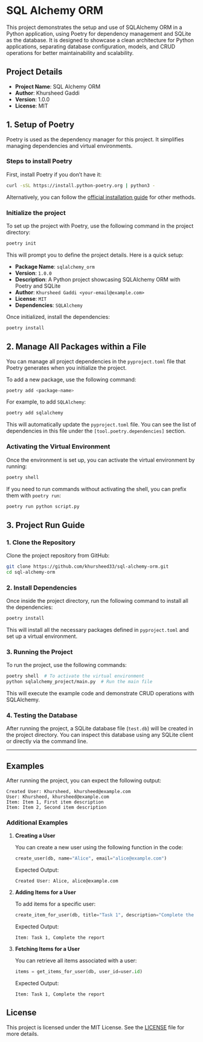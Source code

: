 
# SQL Alchemy ORM

This project demonstrates the setup and use of SQLAlchemy ORM in a Python application, using Poetry for dependency management and SQLite as the database. It is designed to showcase a clean architecture for Python applications, separating database configuration, models, and CRUD operations for better maintainability and scalability.

## Project Details

- **Project Name**: SQL Alchemy ORM
- **Author**: Khursheed Gaddi
- **Version**: 1.0.0
- **License**: MIT

## 1. Setup of Poetry

Poetry is used as the dependency manager for this project. It simplifies managing dependencies and virtual environments.

### Steps to install Poetry

First, install Poetry if you don’t have it:

```bash
curl -sSL https://install.python-poetry.org | python3 -
```

Alternatively, you can follow the [official installation guide](https://python-poetry.org/docs/#installation) for other methods.

### Initialize the project

To set up the project with Poetry, use the following command in the project directory:

```bash
poetry init
```

This will prompt you to define the project details. Here is a quick setup:

- **Package Name**: `sqlalchemy_orm`
- **Version**: `1.0.0`
- **Description**: A Python project showcasing SQLAlchemy ORM with Poetry and SQLite
- **Author**: `Khursheed Gaddi <your-email@example.com>`
- **License**: `MIT`
- **Dependencies**: `SQLAlchemy`

Once initialized, install the dependencies:

```bash
poetry install
```

## 2. Manage All Packages within a File

You can manage all project dependencies in the `pyproject.toml` file that Poetry generates when you initialize the project.

To add a new package, use the following command:

```bash
poetry add <package-name>
```

For example, to add `SQLAlchemy`:

```bash
poetry add sqlalchemy
```

This will automatically update the `pyproject.toml` file. You can see the list of dependencies in this file under the `[tool.poetry.dependencies]` section.

### Activating the Virtual Environment

Once the environment is set up, you can activate the virtual environment by running:

```bash
poetry shell
```

If you need to run commands without activating the shell, you can prefix them with `poetry run`:

```bash
poetry run python script.py
```

## 3. Project Run Guide

### 1. Clone the Repository

Clone the project repository from GitHub:

```bash
git clone https://github.com/khursheed33/sql-alchemy-orm.git
cd sql-alchemy-orm
```

### 2. Install Dependencies

Once inside the project directory, run the following command to install all the dependencies:

```bash
poetry install
```

This will install all the necessary packages defined in `pyproject.toml` and set up a virtual environment.

### 3. Running the Project

To run the project, use the following commands:

```bash
poetry shell  # To activate the virtual environment
python sqlalchemy_project/main.py  # Run the main file
```

This will execute the example code and demonstrate CRUD operations with SQLAlchemy.

### 4. Testing the Database

After running the project, a SQLite database file (`test.db`) will be created in the project directory. You can inspect this database using any SQLite client or directly via the command line.

---

## Examples

After running the project, you can expect the following output:

```plaintext
Created User: Khursheed, khursheed@example.com
User: Khursheed, khursheed@example.com
Item: Item 1, First item description
Item: Item 2, Second item description
```

### Additional Examples

1. **Creating a User**

   You can create a new user using the following function in the code:

   ```python
   create_user(db, name="Alice", email="alice@example.com")
   ```

   Expected Output:
   ```plaintext
   Created User: Alice, alice@example.com
   ```

2. **Adding Items for a User**

   To add items for a specific user:

   ```python
   create_item_for_user(db, title="Task 1", description="Complete the report", user_id=user.id)
   ```

   Expected Output:
   ```plaintext
   Item: Task 1, Complete the report
   ```

3. **Fetching Items for a User**

   You can retrieve all items associated with a user:

   ```python
   items = get_items_for_user(db, user_id=user.id)
   ```

   Expected Output:
   ```plaintext
   Item: Task 1, Complete the report
   ```

## License

This project is licensed under the MIT License. See the [LICENSE](LICENSE) file for more details.
